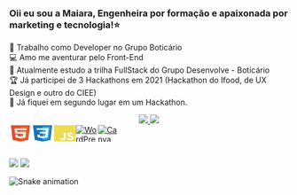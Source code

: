 ### Oii eu sou a Maiara, Engenheira por formação e apaixonada por marketing e tecnologia!⭐

💼 Trabalho como Developer no Grupo Boticário<br>
💻 Amo me aventurar pelo Front-End<br>
📗 Atualmente estudo a trilha FullStack do Grupo Desenvolve - Boticário<br>
🏆 Já participei de 3 Hackathons em 2021 (Hackathon do Ifood, de UX Design e outro do CIEE)<br>
🥈 Já fiquei em segundo lugar em um Hackathon.

<div align="center">
  <a href="https://github.com/maaiiaaraacruuz">
  <img height="160em" src="https://github-readme-stats.vercel.app/api?username=maaiiaaraacruuz&show_icons=true&theme=cobalt2&include_all_commits=true&count_private=true"/>
  <img height="160em" src="https://github-readme-stats.vercel.app/api/top-langs/?username=maaiiaaraacruuz&layout=compact&langs_count=7&theme=cobalt2"/>
</div>
<div style="display: flex"><br>
  <img align="center" alt="HTML" height="30" width="40" src="https://raw.githubusercontent.com/devicons/devicon/master/icons/html5/html5-original.svg">
  <img align="center" alt="CSS" height="30" width="40" src="https://raw.githubusercontent.com/devicons/devicon/master/icons/css3/css3-original.svg">
  <img align="center" alt="Js" height="30" width="40" src="https://raw.githubusercontent.com/devicons/devicon/master/icons/javascript/javascript-plain.svg">  
  <img align="center" alt="WordPress" height="30" width="40" src="https://cdn.jsdelivr.net/gh/devicons/devicon/icons/canva/canva-original.svg">
  <img align="center" alt="Canva" height="30" width="40" src="https://cdn.jsdelivr.net/gh/devicons/devicon/icons/wordpress/wordpress-original.svg">
 </div>
  
##
  
<div> 
  <a href = "mailto:maiaracruz96@hotmail.com"><img src="https://img.shields.io/badge/-Gmail-%23333?style=for-the-badge&logo=gmail&logoColor=white" target="_blank"></a>
  <a href="https://www.linkedin.com/in/maiara-ferreiraaa/" target="_blank"><img src="https://img.shields.io/badge/-LinkedIn-%230077B5?style=for-the-badge&logo=linkedin&logoColor=white" target="_blank"></a> 
 
  ![Snake animation](https://github.com/maaiiaaraacruuz/maaiiaaraacruuz/blob/output/github-contribution-grid-snake.svg)
 
</div>

